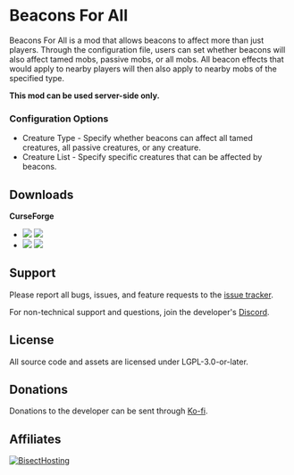 # Beacons For All

Beacons For All is a mod that allows beacons to affect more than just players. Through the configuration file, users can
set whether beacons will also affect tamed mobs, passive mobs, or all mobs. All beacon effects that would apply to nearby players will then also apply to nearby mobs of the specified type.

**This mod can be used server-side only.**

### Configuration Options
* Creature Type - Specify whether beacons can affect all tamed creatures, all passive creatures, or any creature.
* Creature List - Specify specific creatures that can be affected by beacons.

## Downloads

**CurseForge**
- [![](http://cf.way2muchnoise.eu/short_beacons-for-all_downloads%20on%20Forge.svg)](https://www.curseforge.com/minecraft/mc-mods/beacons-for-all/files) [![](http://cf.way2muchnoise.eu/versions/beacons-for-all.svg)](https://www.curseforge.com/minecraft/mc-mods/beacons-for-all)
- [![](http://cf.way2muchnoise.eu/short_beacons-for-all-fabric_downloads%20on%20Fabric.svg)](https://www.curseforge.com/minecraft/mc-mods/beacons-for-all-fabric/files) [![](http://cf.way2muchnoise.eu/versions/beacons-for-all-fabric.svg)](https://www.curseforge.com/minecraft/mc-mods/beacons-for-all-fabric)

## Support

Please report all bugs, issues, and feature requests to the
[issue tracker](https://github.com/illusivesoulworks/beaconsforall/issues).

For non-technical support and questions, join the developer's [Discord](https://discord.gg/JWgrdwt).

## License

All source code and assets are licensed under LGPL-3.0-or-later.

## Donations

Donations to the developer can be sent through [Ko-fi](https://ko-fi.com/C0C1NL4O).

## Affiliates

[![BisectHosting](https://i.ibb.co/1G4QPdc/bh-illusive.png)](https://bisecthosting.com/illusive)
